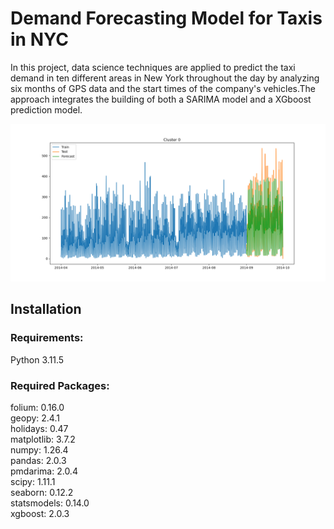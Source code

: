 # Demand Forecasting Model for Taxis in NYC

In this project, data science techniques are applied to predict the taxi demand in ten different areas in New York throughout the day by analyzing six months of GPS data and the start times of the company's vehicles.The approach integrates the building of both a SARIMA model and a XGboost prediction model. 


![Prediction Results](https://github.com/ls-schwnstr/demand_forecasting_model/blob/main/Model_Training/plots/cluster_0_plot.png)



## Installation

### Requirements: 
Python 3.11.5

### Required Packages:
folium: 0.16.0  
geopy: 2.4.1  
holidays: 0.47  
matplotlib: 3.7.2  
numpy: 1.26.4  
pandas: 2.0.3  
pmdarima: 2.0.4  
scipy: 1.11.1  
seaborn: 0.12.2  
statsmodels: 0.14.0  
xgboost: 2.0.3  
